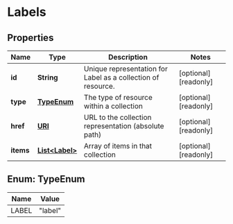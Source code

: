 

# Labels

## Properties

Name | Type | Description | Notes
------------ | ------------- | ------------- | -------------
**id** | **String** | Unique representation for Label as a collection of resource. |  [optional] [readonly]
**type** | [**TypeEnum**](#TypeEnum) | The type of resource within a collection |  [optional] [readonly]
**href** | [**URI**](URI.md) | URL to the collection representation (absolute path) |  [optional] [readonly]
**items** | [**List&lt;Label&gt;**](Label.md) | Array of items in that collection |  [optional] [readonly]



## Enum: TypeEnum

Name | Value
---- | -----
LABEL | &quot;label&quot;



